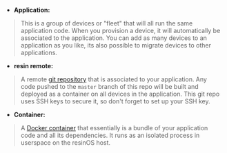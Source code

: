 * **Application:**
>This is a group of devices or "fleet" that will all run the same application code. When you provision a device, it will automatically be associated to the application. You can add as many devices to an application as you like, its also possible to migrate devices to other applications.

* **resin remote:**
> A remote [git repository][git-repo] that is associated to your application. Any code pushed to the `master` branch of this repo will be built and deployed as a container on all devices in the application. This git repo uses SSH keys to secure it, so don't forget to set up your SSH key.

* **Container:**
>A [Docker container][docker-containers] that essentially is a bundle of your application code and all its dependencies. It runs as an isolated process in userspace on the resinOS host.


[docker-containers]:https://docs.docker.com/engine/understanding-docker/#how-does-a-container-work
[git-repo]:https://www.sbf5.com/~cduan/technical/git/git-1.shtml
